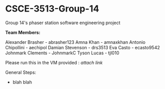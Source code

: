 # CSCE-3513-Group-14
Group 14's phaser station software engineering project

**Team Members:**

Alexander Brasher - abrasher123
Amna Khan - amnaxkhan
Antonio Chipollini - aechipol
Damian Stevenson - drs3513
Eva Casto - ecasto9542
Johnmark Clements - JohnmarkC
Tyson Lucas - tjl010

Please run this in the VM provided : *attach link*

General Steps:
- blah blah
